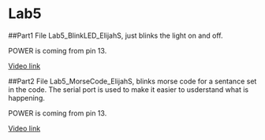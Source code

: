 # Lab5

##Part1
File Lab5_BlinkLED_ElijahS, just blinks the light on and off.

POWER is coming from pin 13.

[Video link]()

##Part2
File Lab5_MorseCode_ElijahS, blinks morse code for a sentance set in the code.
The serial port is used to make it easier to usderstand what is happening.

POWER is coming from pin 13.

[Video link]()
